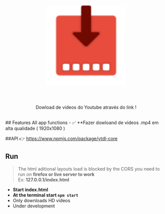 <h1 align="center">
<br>
  <img src="./assets/img/icon.png" width="250">
<br>
<br>
</h1>
<p align="center">Dowload de videos do Youtube através do link !</p>
<br>
## Features
All app functions
- ✅ **Fazer dowloand de videos .mp4 em alta qualidade ( 1920x1080 )

##API
👉 https://www.npmjs.com/package/ytdl-core

## Run
> The html aditional layouts load is blocked by the CORS you need to run on **firefox or live server to work**  
> Ex: **127.0.0.1/index.html**
- **Start index.html**
- **At the terminal start `npm start`**
- Only downloads HD videos
- Under development
